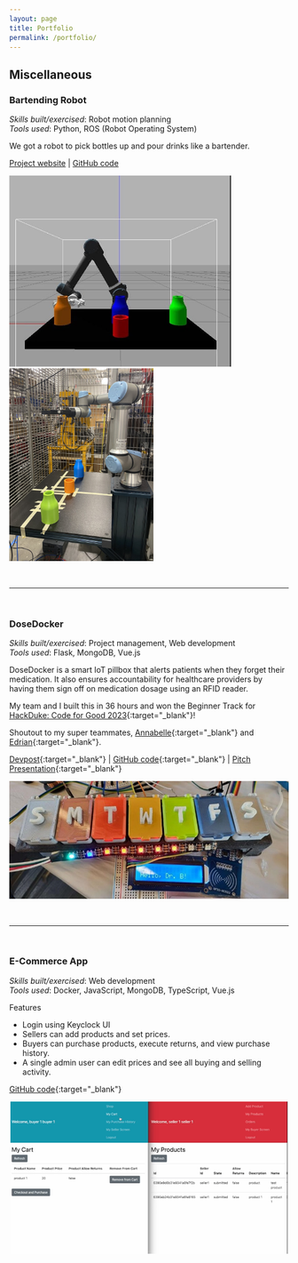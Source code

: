 ```yaml
---
layout: page
title: Portfolio
permalink: /portfolio/
---
```


## Miscellaneous

### Bartending Robot

*Skills built/exercised*: Robot motion planning <br>
*Tools used*: Python, ROS (Robot Operating System)

We got a robot to pick bottles up and pour drinks like a bartender.

[Project website](https://sites.google.com/view/ece-383-final-project/home) \| [GitHub code](https://github.com/MarcusOrtiz/BartendingRobot)

<p align="">
    <img src="/assets/ur5e-robot-arm.jpg" alt="UR5e Robot Arm simulation" width="400"/>
    &nbsp;
    <img src="/assets/ur5e-garage-lab.jpg" alt="UR5e Robot Arm in Garage Lab" width="260"/>
</p>


&nbsp;
<hr>
&nbsp;

### DoseDocker
*Skills built/exercised*: Project management, Web development <br>
*Tools used*: Flask, MongoDB, Vue.js

DoseDocker is a smart IoT pillbox that alerts patients when they forget their medication. It also ensures accountability for healthcare providers by having them sign off on medication dosage using an RFID reader.

My team and I built this in 36 hours and won the Beginner Track for [HackDuke: Code for Good 2023](https://www.linkedin.com/posts/hackduke_hackduke-code-for-good-2023-recap-activity-7109700455693238273-xRAV){:target="_blank"}!

Shoutout to my super teammates, [Annabelle](https://github.com/shinysw){:target="_blank"} and [Edrian](https://github.com/edrian-liao){:target="_blank"}.

[Devpost](https://devpost.com/software/pillbox-alarm){:target="_blank"} \| [GitHub code](https://github.com/edrian-liao/hackduke){:target="_blank"} \| [Pitch Presentation](https://docs.google.com/presentation/d/1py8z9A5hT9-pCioKTpm5W1MpNgXQnmB5_weVPzX4_Eo/edit#slide=id.g27d3f9691e2_0_0){:target="_blank"}

<p align="center">
    <img src="/assets/DoseDocker.jpg" alt="DoseDocker" width=""/>
</p>

&nbsp;
<hr>
&nbsp;

### E-Commerce App
*Skills built/exercised*: Web development <br>
*Tools used*: Docker, JavaScript, MongoDB, TypeScript, Vue.js

Features
- Login using Keyclock UI
- Sellers can add products and set prices.
- Buyers can purchase products, execute returns, and view purchase history.
- A single admin user can edit prices and see all buying and selling activity.

[GitHub code](https://github.com/jgtiu/ecommerce-web-app){:target="_blank"}

<p align="center">
    <img src="/assets/ecommerce.png" alt="ecommerce" width="500"/>
</p>
